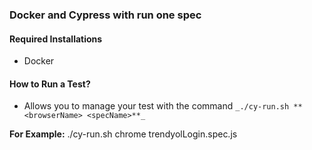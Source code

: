 ### Docker and Cypress with run one spec


#### Required Installations
* Docker

#### How to Run a Test?
* Allows you to manage your test with the command `_./cy-run.sh **<browserName> <specName>**_`

**For Example:** ./cy-run.sh chrome trendyolLogin.spec.js


